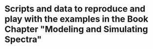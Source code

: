 # Scripts and data to reproduce and play with the examples in the Book Chapter "Modeling and Simulating Spectra"